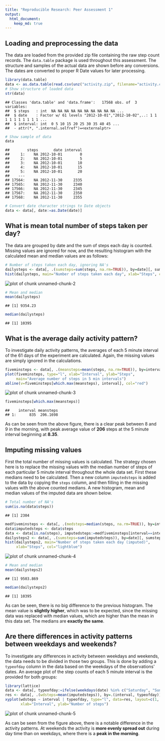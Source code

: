 ```yaml
---
title: "Reproducible Research: Peer Assessment 1"
output: 
  html_document:
    keep_md: true
---
```



## Loading and preprocessing the data

The data are loaded from the provided zip file containing the raw step count records. The `data.table` package is used throughout this assessment. The structure and samples of the actual data are shown before any conversions. The dates are converted to proper R Date values for later processing.


```r
library(data.table)
data <- as.data.table(read.csv(unz("activity.zip", filename="activity.csv")))
# Show structure of loaded data
str(data)
```

```
## Classes 'data.table' and 'data.frame':	17568 obs. of  3 variables:
##  $ steps   : int  NA NA NA NA NA NA NA NA NA NA ...
##  $ date    : Factor w/ 61 levels "2012-10-01","2012-10-02",..: 1 1 1 1 1 1 1 1 1 1 ...
##  $ interval: int  0 5 10 15 20 25 30 35 40 45 ...
##  - attr(*, ".internal.selfref")=<externalptr>
```

```r
# Show sample of data
data
```

```
##        steps       date interval
##     1:    NA 2012-10-01        0
##     2:    NA 2012-10-01        5
##     3:    NA 2012-10-01       10
##     4:    NA 2012-10-01       15
##     5:    NA 2012-10-01       20
##    ---                          
## 17564:    NA 2012-11-30     2335
## 17565:    NA 2012-11-30     2340
## 17566:    NA 2012-11-30     2345
## 17567:    NA 2012-11-30     2350
## 17568:    NA 2012-11-30     2355
```

```r
# Convert date character strings to Date objects
data <- data[, date:=as.Date(date)]
```


## What is mean total number of steps taken per day?

The data are grouped by date and the sum of steps each day is counted. Missing values are ignored for now, and the resulting histogram with the calculated mean and median values are as follows:



```r
# Number of steps taken each day, ignoring NA's
dailysteps <- data[, .(sumsteps=sum(steps, na.rm=TRUE)), by=date][, sumsteps]
hist(dailysteps, main="Number of steps taken each day", xlab="Steps", col="salmon")
```

![plot of chunk unnamed-chunk-2](figure/unnamed-chunk-2-1.png) 

```r
# Mean and median
mean(dailysteps)
```

```
## [1] 9354.23
```

```r
median(dailysteps)
```

```
## [1] 10395
```


## What is the average daily activity pattern?

To investigate daily activity patterns, the averages of each 5 minute interval of the 61 days of the experiment are calculated. Again, the missing values are simply ignored in the calculations. 


```r
fiveminsteps <- data[, .(meansteps=mean(steps, na.rm=TRUE)), by=interval]
plot(fiveminsteps, type="l", xlab="Interval", ylab="Steps", 
     main="Average number of steps in 5 min intervals")
abline(v=fiveminsteps[which.max(meansteps), interval], col="red")
```

![plot of chunk unnamed-chunk-3](figure/unnamed-chunk-3-1.png) 

```r
fiveminsteps[which.max(meansteps)]
```

```
##    interval meansteps
## 1:      835  206.1698
```

As can be seen from the above figure, there is a clear peak between 8 and 9 in the morning, with peak average value of **206** steps at the 5 minute interval beginning at **8.35**.


## Imputing missing values

First the total number of missing values is calculated. The strategy chosen here is to replace the missing values with the median number of steps of each particular 5 minute interval throughout the whole data set. First these medians need to be calculated. Then a new column `imputedsteps` is added to the data by copying the `steps` column, and then filling in the missing values with the above counted medians. A new histogram, mean and median values of the imputed data are shown below.


```r
# Total number of NA's
sum(is.na(data$steps))
```

```
## [1] 2304
```

```r
medfiveminsteps <- data[, .(medsteps=median(steps, na.rm=TRUE)), by=interval]
data$imputedsteps <- data$steps
data <- data[is.na(steps), imputedsteps:=medfiveminsteps[interval==interval, medsteps]]
dailysteps2 <- data[, .(sumsteps=sum(imputedsteps)), by=date][, sumsteps]
hist(dailysteps2, main="Number of steps taken each day (imputed)", 
     xlab="Steps", col="lightblue")
```

![plot of chunk unnamed-chunk-4](figure/unnamed-chunk-4-1.png) 

```r
# Mean and median
mean(dailysteps2)
```

```
## [1] 9503.869
```

```r
median(dailysteps2)
```

```
## [1] 10395
```

As can be seen, there is no big difference to the previous histogram. The mean value is **slightly higher**, which was to be expected, since the missing data was replaced with median values, which are higher than the mean in this data set. The medians are **exactly the same**.

## Are there differences in activity patterns between weekdays and weekends?

To investigate any differences in activity between weekdays and weekends, the data needs to be divided in those two groups. This is done by adding a `typeofday` column in the data based on the weekdays of the observations' dates. An average plot of the step counts of each 5 minute interval is the provided for both groups:


```r
library(lattice)
data <- data[, typeofday:=ifelse(weekdays(date) %in% c("Saturday", "Sunday"), "weekend", "weekday")]
res <- data[, .(wdsteps=mean(imputedsteps)), by=.(interval, typeofday)] 
xyplot(wdsteps ~ interval | typeofday, type="l", data=res, layout=c(1, 2), 
       xlab="Interval", ylab="Number of steps")
```

![plot of chunk unnamed-chunk-5](figure/unnamed-chunk-5-1.png) 

As can be seen from the figure above, there is a notable difference in the activity patterns. At weekends the activity is **more evenly spread out** during day time than on weekdays, where there is a **peak in the morning**.
